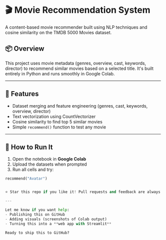 # 🎬 Movie Recommendation System

A content-based movie recommender built using NLP techniques and cosine similarity on the TMDB 5000 Movies dataset.

## 📦 Overview

This project uses movie metadata (genres, overview, cast, keywords, director) to recommend similar movies based on a selected title. It's built entirely in Python and runs smoothly in Google Colab.

---

## 🔧 Features

- Dataset merging and feature engineering (genres, cast, keywords, overview, director)
- Text vectorization using CountVectorizer
- Cosine similarity to find top 5 similar movies
- Simple `recommend()` function to test any movie

---

## 🚀 How to Run It

1. Open the notebook in **Google Colab**
2. Upload the datasets when prompted
3. Run all cells and try:
```python
recommend("Avatar")


⭐️ Star this repo if you like it! Pull requests and feedback are always welcome.

---

Let me know if you want help:
- Publishing this on GitHub
- Adding visuals (screenshots of Colab output)
- Turning this into a **web app with Streamlit**

Ready to ship this to GitHub?
